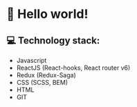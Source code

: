 # :wave: **Hello world!**

## :computer: Technology stack:

* Javascript
* ReactJS (React-hooks, React router v6)
* Redux (Redux-Saga)
* CSS (SCSS, BEM)
* HTML
* GIT
